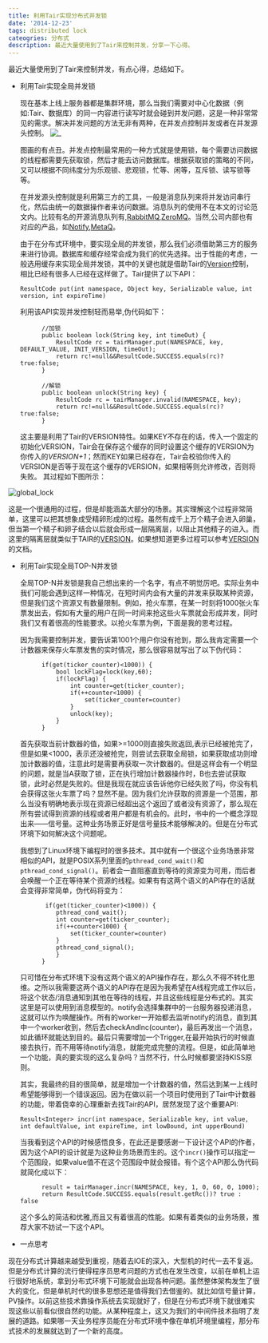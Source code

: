 ```yaml
---
title: 利用Tair实现分布式并发锁
date: '2014-12-23'
tags: distributed lock
cateogries: 分布式
description: 最近大量使用到了Tair来控制并发，分享一下心得。
---
```

  
最近大量使用到了Tair来控制并发，有点心得，总结如下。

* 利用Tair实现全局并发锁
	
   现在基本上线上服务器都是集群环境，那么当我们需要对中心化数据（例如:Tair、数据库）的同一内容进行读写时就会碰到并发问题，这是一种非常常见的需求。解决并发问题的方法无非有两种，在并发点控制并发或者在并发源头控制。
![_](http://img3.tbcdn.cn/L1/461/1/48437662f3c9714c3dafff4c0a29fe84215571ba)

   图画的有点丑。并发点控制最常用的一种方式就是使用锁，每个需要访问数据的线程都需要先获取锁，然后才能去访问数据库。根据获取锁的策略的不同，又可以根据不同纬度分为乐观锁、悲观锁，忙等、闲等，互斥锁、读写锁等等。
   
   在并发源头控制就是利用第三方的工具，一般是消息队列来将并发访问串行化，然后由统一的数据操作者来访问数据。消息队列的使用不在本文的讨论范文内。比较有名的开源消息队列有,[RabbitMQ],[ZeroMQ]。当然,公司内部也有对应的产品，如[Notify],[MetaQ]。
   
  由于在分布式环境中，要实现全局的并发锁，那么我们必须借助第三方的服务来进行协调。数据库和缓存经常会成为我们的优先选择。出于性能的考虑，一般选用缓存来实现全局并发锁，其中的关键也就是借助Tair的[Version]控制，相比已经有很多人已经在这样做了。Tair提供了以下API：
  
  `ResultCode put(int namespace, Object key, Serializable value, int version, int expireTime)`
  
  利用该API实现并发控制轻而易举,伪代码如下：
  
  ```	    
  	    //加锁
  		public boolean lock(String key, int timeOut) {
            ResultCode rc = tairManager.put(NAMESPACE, key, DEFAULT_VALUE, INIT_VERSION, timeOut);
            return rc!=null&&ResultCode.SUCCESS.equals(rc)?true:false;
        }
        
        //解锁
        public boolean unlock(String key) {
            ResultCode rc = tairManager.invalid(NAMESPACE, key);
			return rc!=null&&ResultCode.SUCCESS.equals(rc)?true:false;
	    }
  ```
  	
  这主要是利用了Tair的VERSION特性。如果KEY不存在的话，传入一个固定的初始化VERSION，Tair会在保存这个缓存的同时设置这个缓存的VERSION为你传入的*VERSION+1*；然而KEY如果已经存在，Tair会校验你传入的VERSION是否等于现在这个缓存的VERSION，如果相等则允许修改，否则将失败。  其过程如下图所示：
  
![global_lock](http://img2.tbcdn.cn/L1/461/1/c8f6cdafb3401daf724c9e0649f69ce9de71b057)
  
   这是一个很通用的过程，但是却能涵盖大部分的场景。其实理解这个过程非常简单，这里可以把其想象成受精卵形成的过程。虽然有成千上万个精子会进入卵巢，但当第一个精子和卵子结合以后就会形成一层隔离层，以阻止其他精子的进入。而这里的隔离层就类似于TAIR的[VERSION]。如果想知道更多过程可以参考[VERSION]的文档。

[Version]:http://baike.corp.taobao.com/index.php/Faq#.E4.BB.80.E4.B9.88.E6.98.AFversion.EF.BC.9F
   [RabbitMQ]:http://www.rabbitmq.com/
   [ZeroMQ]:http://zeromq.org/
   [MetaQ]:http://gitlab.alibaba-inc.com/middleware/metaq3/wikis/what_is_metaq
   [Notify]:http://baike.corp.taobao.com/index.php/Notify

* 利用Tair实现全局TOP-N并发锁
  
  全局TOP-N并发锁是我自己想出来的一个名字，有点不明觉厉吧。实际业务中我们可能会遇到这样一种情况，在短时间内会有大量的并发来获取某种资源，但是我们这个资源又有数量限制。例如，抢火车票，在某一时刻将1000张火车票发出去，假如有大量的用户在同一时间来抢这些火车票就会形成并发，同时我们又有着很高的性能要求。以抢火车票为例，下面是我的思考过程。
  
  因为我需要控制并发，要告诉第1001个用户你没有抢到，那么我肯定需要一个计数器来保存火车票发售的实时情况，那么很容易就写出了以下伪代码：
  
  ```
	  	if(get(ticker_counter)<1000)) {
	  	    bool lockFlag=lock(key,60);
  			if(lockFlag) {
  				int counter=get(ticker_counter);
  				if(++counter<1000) {
  					set(ticker_counter=counter)
  				}
  				unlock(key);
  			}
  		}
  	```
  		
  首先获取当前计数器的值，如果>=1000则直接失败返回,表示已经被抢完了，但是如果<1000，表示还没被抢完，则尝试去获取全局锁，如果获取成功则增加计数器的值，注意此时是需要再获取一次计数器的。但是这样会有一个明显的问题，就是当A获取了锁，正在执行增加计数器操作时，B也去尝试获取锁，此时必然是失败的。但是我现在就应该告诉他你已经失败了吗，你没有机会获得这张火车票了吗？显然不是。因为我们允许获取的资源是一个范围，那么当没有明确地表示现在资源已经超出这个返回了或者没有资源了，那么现在所有尝试得到资源的线程或者用户都是有机会的。此时，书中的一个概念浮现出来——信号量。这种业务场景正好是信号量技术能够解决的。但是在分布式环境下如何解决这个问题呢。
  	
  我想到了Linux环境下编程时的很多技术。其中就有一个很这个业务场景非常相似的API，就是POSIX系列里面的`pthread_cond_wait()`和`pthread_cond_signal()`。前者会一直阻塞直到等待的资源变为可用，而后者会唤醒一个正在等待某个资源的线程。如果有有这两个语义的API存在的话就会变得非常简单，伪代码将变为：
  
  ```		
		 if(get(ticker_counter)<1000)) {
	  	    pthread_cond_wait();
  			int counter=get(ticker_counter);
  			if(++counter<1000) {
  				set(ticker_counter=counter)
  			}
  			pthread_cond_signal();
  			}
  		}
  ```
  	
  只可惜在分布式环境下没有这两个语义的API操作存在，那么久不得不转化思维。之所以我需要这两个语义的API存在是因为我希望在A线程完成工作以后，将这个状态/消息通知到其他在等待的线程，并且这些线程是分布式的。其实这里是可以使用到消息模型的。notify会选择集群中的一台服务器投递消息，这就可以作为唤醒操作。所有的worker一开始都去监听notify的消息，直到其中一个worker收到，然后去checkAndInc(counter)，最后再发出一个消息，如此循环就能达到目的。最后只需要增加一个Trigger,在最开始执行的时候直接去执行，而不用等待notify消息，就能完成完整的流程。但是，如此简单地一个功能，真的要实现的这么复杂吗？当然不行，什么时候都要坚持KISS原则。
  	
  其实，我最终的目的很简单，就是增加一个计数器的值，然后达到某一上线时希望能够得到一个错误返回。因为在做以前一个项目时使用到了Tair中计数器的功能，带着侥幸的心理重新去找Tair的API，居然发现了这个重要API:
  	
  	`Result<Integer> incr(int namespace, Serializable key, int value, int defaultValue, int expireTime, int lowBound, int upperBound)`
  	
  当我看到这个API的时候感悟良多，在此还是要感谢一下设计这个API的作者，因为这个API的设计就是为这种业务场景而生的。这个`incr()`操作可以指定一个范围段，如果value值不在这个范围段中就会报错。有个这个API那么伪代码就简化成以下：
  	
  ```	
  		result = tairManager.incr(NAMESPACE, key, 1, 0, 60, 0, 1000);
        return ResultCode.SUCCESS.equals(result.getRc())? true : false
  ```
     
   这个多么的简洁和优雅,而且又有着很高的性能。如果有着类似的业务场景，推荐大家不妨试一下这个API。
   
 * 一点思考
 
 现在分布式计算越来越受到重视，随着去IOE的深入，大型机的时代一去不复返。但是分布式计算的流行使得程序员思考问题的方式也在发生改变，以前在单机上运行很好地系统，拿到分布式环境下可能就会出现各种问题。虽然整体架构发生了很大的变化，但是单机时代的很多思想还是值得我们去借鉴的。就比如信号量计算，PV操作。以前这些技术靠操作系统去实现就好了，但是在分布式环境下就很难实现这些以前看似很自然的功能。从某种程度上，这又为我们的中间件技术指明了发展的道路。如果哪一天业务程序员能在分布式环境中像在单机环境里编程，那分布式技术的发展就达到了一个新的高度。
 
        
